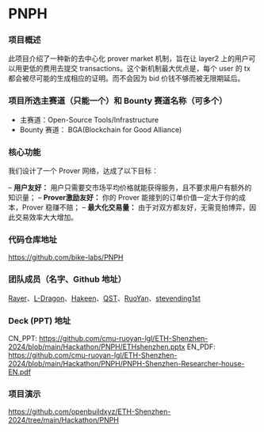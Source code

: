 # PNPH

### 项目概述

此项目介绍了一种新的去中心化 prover market 机制，旨在让 layer2 上的用户可以用更低的费用去提交 transactions。这个新机制最大优点是，每个 user 的 tx 都会被尽可能的生成相应的证明。而不会因为 bid 价钱不够而被无限期延后。

### 项目所选主赛道（只能一个）和 Bounty 赛道名称（可多个）

- 主赛道：Open-Source Tools/Infrastructure
- Bounty 赛道： BGA(Blockchain for Good Alliance)

### 核心功能

我们设计了一个 Prover 网络，达成了以下目标：

– **用户友好：** 用户只需要交市场平均价格就能获得服务，且不要求用户有额外的知识量；
– **Prover激励友好：** 你的 Prover 能接到的订单价值一定大于你的成本，Prover 稳赚不赔；
– **最大化交易量：** 由于对双方都友好，无需竞拍博弈，因此交易效率大大增加。


### 代码仓库地址

https://github.com/bike-labs/PNPH

### 团队成员（名字、Github 地址）

[Rayer](https://github.com/RayerLeier)、[L-Dragon](https://github.com/LJ-Dragon)、[Hakeen](https://github.com/realHakeen)、[QST](https://github.com/RobertFQu)、[RuoYan](https://github.com/cmu-ruoyan-lgl)、[stevending1st](https://github.com/stevending1st)

### Deck (PPT) 地址

CN_PPT: https://github.com/cmu-ruoyan-lgl/ETH-Shenzhen-2024/blob/main/Hackathon/PNPH/ETHshenzhen.pptx
EN_PDF: https://github.com/cmu-ruoyan-lgl/ETH-Shenzhen-2024/blob/main/Hackathon/PNPH/PNPH-Shenzhen-Researcher-house-EN.pdf

### 项目演示

https://github.com/openbuildxyz/ETH-Shenzhen-2024/tree/main/Hackathon/PNPH
